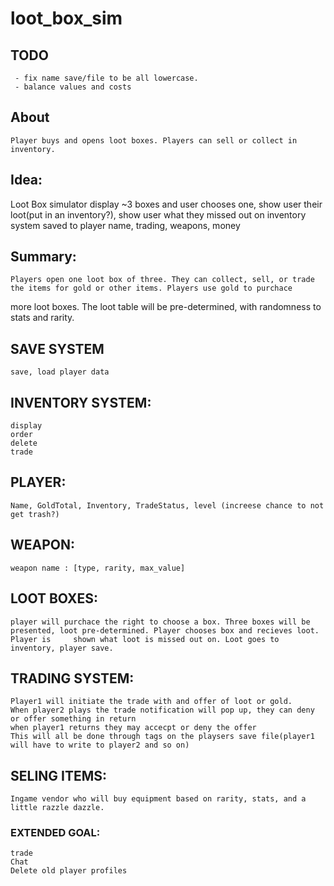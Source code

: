 # loot_box_sim


## TODO
	 - fix name save/file to be all lowercase.
	 - balance values and costs

## About
	Player buys and opens loot boxes. Players can sell or collect in inventory. 

	

## Idea:

Loot Box simulator
	display ~3 boxes and user chooses one, show user their loot(put in an inventory?), show user what they missed out on
    inventory system saved to player name, trading, weapons, money



## Summary:
	Players open one loot box of three. They can collect, sell, or trade the items for gold or other items. Players use gold to purchace
more loot boxes. The loot table will be pre-determined, with randomness to stats and rarity.

## SAVE SYSTEM
	save, load player data

## INVENTORY SYSTEM:
	display
	order
	delete
	trade

## PLAYER:
	Name, GoldTotal, Inventory, TradeStatus, level (increese chance to not get trash?)

## WEAPON:
	weapon name : [type, rarity, max_value]
	

## LOOT BOXES:
	player will purchace the right to choose a box. Three boxes will be presented, loot pre-determined. Player chooses box and recieves loot. Player is 	shown what loot is missed out on. Loot goes to inventory, player save.

## TRADING SYSTEM:
	Player1 will initiate the trade with and offer of loot or gold.
	When player2 plays the trade notification will pop up, they can deny or offer something in return
	when player1 returns they may accecpt or deny the offer
	This will all be done through tags on the playsers save file(player1 will have to write to player2 and so on)

## SELING ITEMS:
	Ingame vendor who will buy equipment based on rarity, stats, and a little razzle dazzle.


### EXTENDED GOAL:
	trade
	Chat
    Delete old player profiles